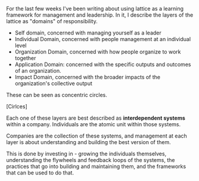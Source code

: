 
For the last few weeks I've been writing about using lattice as a learning framework for management and leadership. In it, I describe the layers of the lattice as "domains" of responsibility.

* Self domain, concerned with managing yourself as a leader
* Individual Domain, concerned with people management at an individual level 
* Organization Domain, concerned with how people organize to work together
* Application Domain: concerned with the specific outputs and outcomes of an organization. 
* Impact Domain, concerned with the broader impacts of the organization's collective output

These can be seen as concentric circles.

[Cirlces]

Each one of these layers are best described as **interdependent systems** within a company. Individuals are the atomic unit within those systems. 

Companies are the collection of these systems, and management at each layer is about understanding and building the best version of them. 

This is done by investing in - growing the individuals themselves, understanding the flywheels and feedback loops of the systems, the practices that go into building and maintaining them, and the frameworks that can be used to do that. 